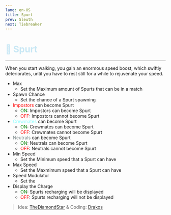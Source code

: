 ```yaml
---
lang: en-US
title: Spurt
prev: Sleuth
next: Tiebreaker
---
```


# <font color=#c9e8f5>🪫 <b>Spurt</b></font> <Badge text="Helpful" type="tip" vertical="middle"/>
---

When you start walking, you gain an enormous speed boost, which swiftly deteriorates, until you have to rest still for a while to rejuvenate your speed.

* Max
  * Set the Maximum amount of Spurts that can be in a match
* Spawn Chance
  * Set the chance of a Spurt spawning
* <font color=red>Impostors</font> can become Spurt
  * <font color=green>ON</font>: Impostors can become Spurt
  * <font color=red>OFF</font>: Impostors cannot become Spurt
* <font color=#8cffff>Crewmates</font> can become Spurt
  * <font color=green>ON</font>: Crewmates can become Spurt
  * <font color=red>OFF</font>: Crewmates cannot become Spurt
* <font color=#7f8c8d>Neutrals</font> can become Spurt
  * <font color=green>ON</font>: Neutrals can become Spurt
  * <font color=red>OFF</font>: Neutrals cannot become Spurt
* Min Speed
  * Set the Minimum speed that a Spurt can have
* Max Speed
  * Set the Maxmimum speed that a Spurt can have
* Speed Modulator
  * Set the 
* Display the Charge
  * <font color=green>ON</font>: Spurts recharging will be displayed
  * <font color=red>OFF</font>: Spurts recharging will not be displayed

> Idea: [TheDiamondStar](#) & Coding: [Drakos](#)